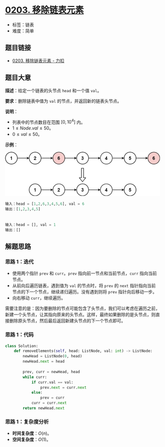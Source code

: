 # [0203. 移除链表元素](https://leetcode.cn/problems/remove-linked-list-elements/)

- 标签：链表
- 难度：简单

## 题目链接

- [0203. 移除链表元素 - 力扣](https://leetcode.cn/problems/remove-linked-list-elements/)

## 题目大意

**描述**：给定一个链表的头节点 `head` 和一个值 `val`。

**要求**：删除链表中值为 `val` 的节点，并返回新的链表头节点。

**说明**：

- 列表中的节点数目在范围 $[0, 10^4]$ 内。
- $1 \le Node.val \le 50$。
- $0 \le val \le 50$。

**示例**：

![](../images/20201024020301.jpg)

```python
输入：head = [1,2,6,3,4,5,6], val = 6
输出：[1,2,3,4,5]


输入：head = [], val = 1
输出：[]
```

## 解题思路

### 思路 1：迭代

- 使用两个指针 `prev` 和 `curr`。`prev` 指向前一节点和当前节点，`curr` 指向当前节点。
- 从前向后遍历链表，遇到值为 `val` 的节点时，将 `prev` 的 `next` 指针指向当前节点的下一个节点，继续递归遍历。没有遇到则将 `prev` 指针向后移动一步。
- 向右移动 `curr`，继续遍历。

需要注意的是：因为要删除的节点可能包含了头节点，我们可以考虑在遍历之前，新建一个头节点，让其指向原来的头节点。这样，最终如果删除的是头节点，则直接删除原头节点，然后最后返回新建头节点的下一个节点即可。

### 思路 1：代码

```python
class Solution:
    def removeElements(self, head: ListNode, val: int) -> ListNode:
        newHead = ListNode(0, head)
        newHead.next = head

        prev, curr = newHead, head
        while curr:
            if curr.val == val:
                prev.next = curr.next
            else:
                prev = curr
            curr = curr.next
        return newHead.next
```

### 思路 1：复杂度分析

- **时间复杂度**：$O(n)$。
- **空间复杂度**：$O(1)$。

